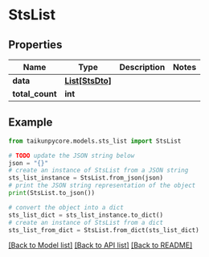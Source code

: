# StsList


## Properties

Name | Type | Description | Notes
------------ | ------------- | ------------- | -------------
**data** | [**List[StsDto]**](StsDto.md) |  | 
**total_count** | **int** |  | 

## Example

```python
from taikunpycore.models.sts_list import StsList

# TODO update the JSON string below
json = "{}"
# create an instance of StsList from a JSON string
sts_list_instance = StsList.from_json(json)
# print the JSON string representation of the object
print(StsList.to_json())

# convert the object into a dict
sts_list_dict = sts_list_instance.to_dict()
# create an instance of StsList from a dict
sts_list_from_dict = StsList.from_dict(sts_list_dict)
```
[[Back to Model list]](../README.md#documentation-for-models) [[Back to API list]](../README.md#documentation-for-api-endpoints) [[Back to README]](../README.md)


